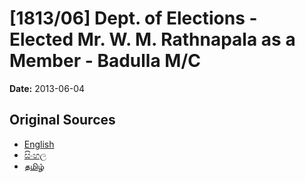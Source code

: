 # [1813/06] Dept. of Elections - Elected Mr. W. M. Rathnapala as a Member - Badulla M/C

**Date:** 2013-06-04

## Original Sources

- [English](https://documents.gov.lk/view/extra-gazettes/2013/6/1813-06_E.pdf)
- [සිංහල](https://documents.gov.lk/view/extra-gazettes/2013/6/1813-06_S.pdf)
- [தமிழ்](https://documents.gov.lk/view/extra-gazettes/2013/6/1813-06_T.pdf)
